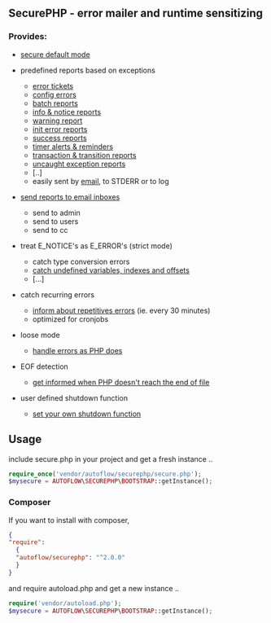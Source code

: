 ## SecurePHP - error mailer and runtime sensitizing

### Provides:

* [secure default mode](doc/default.md)

* predefined reports based on exceptions
    - [error tickets](doc/errorticket.md)
    - [config errors](doc/configerror.md)
    - [batch reports](doc/batchreport.md)
    - [info & notice reports](doc/inforeports.md)
    - [warning report](doc/warningreports.md)
    - [init error reports](doc/initerror.md)
    - [success reports](doc/successreport.md)
    - [timer alerts & reminders](doc/timeout.md)
    - [transaction & transition reports](doc/execution_errors.md)
    - [uncaught exception reports](doc/uncaught.md)
    - [..]
    - easily sent by [email](doc/email_basisc.md), to STDERR or to log
  

* [send reports to email inboxes](doc/email_basisc.md)
    - send to admin
    - send to users
    - send to cc
  
* treat E_NOTICE's as E_ERROR's (strict mode)
    - catch type conversion errors
    - [catch undefined variables, indexes and offsets](doc/e_notice.md)
    - […]
  
* catch recurring errors
  - [inform about repetitives errors](doc/timeout.md) (ie. every 30 minutes)
  - optimized for cronjobs

* loose mode
    - [handle errors as PHP does](doc/loose.md)

* EOF detection
    - [get informed when PHP doesn't reach the end of file](doc/eof.md)

* user defined shutdown function
    - [set your own shutdown function](doc/shutdown_function.md)

## Usage

include secure.php in your project and get a fresh instance ..

```php
require_once('vendor/autoflow/securephp/secure.php');
$mysecure = AUTOFLOW\SECUREPHP\BOOTSTRAP::getInstance();
```

### Composer

If you want to install with composer,
```json
{
"require": 
  {
  "autoflow/securephp": "^2.0.0"
  }
}
```

and require autoload.php and get a new instance ..

```php
require('vendor/autoload.php');
$mysecure = AUTOFLOW\SECUREPHP\BOOTSTRAP::getInstance();
```
